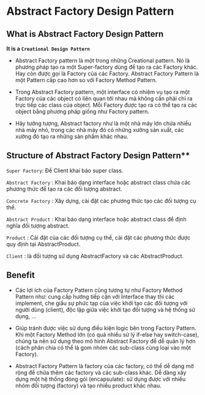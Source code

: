 # Abstract Factory Design Pattern
## What is Abstract Factory Design Pattern
**It is a `Creational Design Pattern`**

- Abstract Factory pattern là một trong những Creational pattern. Nó là phương pháp tạo ra một Super-factory dùng để tạo ra các Factory khác. Hay còn được gọi là Factory của các Factory. Abstract Factory Pattern là một Pattern cấp cao hơn so với Factory Method Pattern.

- Trong Abstract Factory pattern, một interface có nhiệm vụ tạo ra một Factory của các object có liên quan tới nhau mà không cần phải chỉ ra trực tiếp các class của object. Mỗi Factory được tạo ra có thể tạo ra các object bằng phương pháp giống như Factory pattern.

- Hãy tưởng tượng, Abstract factory như là một nhà máy lớn chứa nhiều nhà máy nhỏ, trong các nhà máy đó có những xưởng sản xuất, các xưởng đó tạo ra những sản phẩm khác nhau.

## Structure of Abstract Factory Design Pattern**

`Super Factory`: Để Client khai báo super class.

`Abstract Factory` : Khai báo dạng interface hoặc abstract class chứa các phương thức để tạo ra các đối tượng abstract.

`Concrete Factory` : Xây dựng, cài đặt các phương thức tạo các đối tượng cụ thể.

`Abstract Product` : Khai báo dạng interface hoặc abstract class để định nghĩa đối tượng abstract.

`Product` : Cài đặt của các đối tượng cụ thể, cài đặt các phương thức được quy định tại AbstractProduct.

`Client` : là đối tượng sử dụng AbstractFactory và các AbstractProduct.

## Benefit
- Các lợi ích của Factory Pattern cũng tương tự như Factory Method Pattern như: cung cấp hướng tiếp cận với Interface thay thì các implement, che giấu sự phức tạp của việc khởi tạo các đối tượng với người dùng (client), độc lập giữa việc khởi tạo đối tượng và hệ thống sử dụng, …

- Giúp tránh được việc sử dụng điều kiện logic bên trong Factory Pattern. Khi một Factory Method lớn (có quá nhiều sử lý if-else hay switch-case), chúng ta nên sử dụng theo mô hình Abstract Factory để dễ quản lý hơn (cách phân chia có thể là gom nhóm các sub-class cùng loại vào một Factory).

- Abstract Factory Pattern là factory của các factory, có thể dễ dạng mở rộng để chứa thêm các factory và các sub-class khác.
Dễ dàng xây dựng một hệ thống đóng gói (encapsulate): sử dụng được với nhiều nhóm đối tượng (factory) và tạo nhiều product khác nhau.